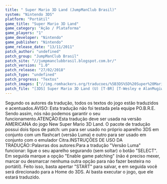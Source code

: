 ```yaml
---
title: " Super Mario 3D Land (JumpManClub Brasil)"
system: "Nintendo 3DS"
platform: "Portátil"
game_title: "Super Mario 3D Land"
game_category: "Ação / Plataforma"
game_players: "1"
game_developer: "Nintendo"
game_publisher: "Nintendo"
game_release_date: "13/11/2011"
patch_author: "undefined"
patch_group: "JumpManClub Brasil"
patch_site: "//jumpmanclubbrasil.blogspot.com.br/"
patch_version: "1.0"
patch_release: "27/02/2018"
patch_type: "undefined"
patch_progress: "Textos"
patch_images: ["//img.romhackers.org/traducoes/%5B3DS%5D%20Super%20Mario%203D%20Land%20-%20JumpManClub%20Brasil%20-%201.jpg","//img.romhackers.org/traducoes/%5B3DS%5D%20Super%20Mario%203D%20Land%20-%20JumpManClub%20Brasil%20-%204.png","//img.romhackers.org/traducoes/%5B3DS%5D%20Super%20Mario%203D%20Land%20-%20JumpManClub%20Brasil%20-%202.jpg","//img.romhackers.org/traducoes/%5B3DS%5D%20Super%20Mario%203D%20Land%20-%20JumpManClub%20Brasil%20-%203.jpg"]
patch_file: "[3DS] Super Mario 3D Land (U) [T-BR] [T-Wesley e AlanMugiwara-san G-JumpManClub Brasil] [V-1.0 A-2018].7z"
---
```

Segundo os autores da tradução, todos os textos do jogo estão traduzidos e acentuados.AVISO: Esta tradução não foi testada pela equipe PO.B.R.E. Sendo assim, nós não podemos garantir o seu funcionamento.ATENÇÃO:Esta tradução deve ser usada na versão AMERICANA do jogo New Super Mario 3D Land. O pacote de tradução possui dois tipos de patch: um para ser usado no próprio aparelho 3DS em conjunto com um flashcart (versão Luma) e outro para ser usado em conjunto com o emulador Citra.INSTRUÇÕES DE USO DA TRADUÇÃO::Palavras dos autores:Para a tradução "Versão Luma" funcionar: ligue o seu aparelho segurando (sem soltar) o botão "SELECT". Em seguida marque a opção "Enable game patching" (não é preciso mexer, marcar ou desmarcar nenhuma outra opção para não fazer besteira no portátil). Feito isso, basta apertar "START" para salvar, e em seguida você será direcionado para a Home do 3DS. Aí basta executar o jogo, que ele estará traduzido.